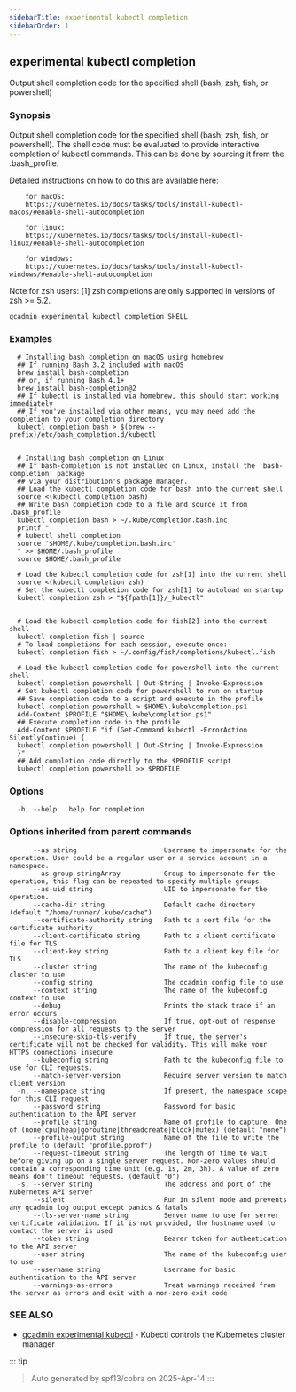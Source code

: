 ```yaml
---
sidebarTitle: experimental kubectl completion
sidebarOrder: 1
---
```


## experimental kubectl completion

Output shell completion code for the specified shell (bash, zsh, fish, or powershell)

### Synopsis

Output shell completion code for the specified shell (bash, zsh, fish, or powershell). The shell code must be evaluated to provide interactive completion of kubectl commands.  This can be done by sourcing it from the .bash_profile.

 Detailed instructions on how to do this are available here:

        for macOS:
        https://kubernetes.io/docs/tasks/tools/install-kubectl-macos/#enable-shell-autocompletion
        
        for linux:
        https://kubernetes.io/docs/tasks/tools/install-kubectl-linux/#enable-shell-autocompletion
        
        for windows:
        https://kubernetes.io/docs/tasks/tools/install-kubectl-windows/#enable-shell-autocompletion
        
 Note for zsh users: [1] zsh completions are only supported in versions of zsh >= 5.2.

```
qcadmin experimental kubectl completion SHELL
```

### Examples

```
  # Installing bash completion on macOS using homebrew
  ## If running Bash 3.2 included with macOS
  brew install bash-completion
  ## or, if running Bash 4.1+
  brew install bash-completion@2
  ## If kubectl is installed via homebrew, this should start working immediately
  ## If you've installed via other means, you may need add the completion to your completion directory
  kubectl completion bash > $(brew --prefix)/etc/bash_completion.d/kubectl
  
  
  # Installing bash completion on Linux
  ## If bash-completion is not installed on Linux, install the 'bash-completion' package
  ## via your distribution's package manager.
  ## Load the kubectl completion code for bash into the current shell
  source <(kubectl completion bash)
  ## Write bash completion code to a file and source it from .bash_profile
  kubectl completion bash > ~/.kube/completion.bash.inc
  printf "
  # kubectl shell completion
  source '$HOME/.kube/completion.bash.inc'
  " >> $HOME/.bash_profile
  source $HOME/.bash_profile
  
  # Load the kubectl completion code for zsh[1] into the current shell
  source <(kubectl completion zsh)
  # Set the kubectl completion code for zsh[1] to autoload on startup
  kubectl completion zsh > "${fpath[1]}/_kubectl"
  
  
  # Load the kubectl completion code for fish[2] into the current shell
  kubectl completion fish | source
  # To load completions for each session, execute once:
  kubectl completion fish > ~/.config/fish/completions/kubectl.fish
  
  # Load the kubectl completion code for powershell into the current shell
  kubectl completion powershell | Out-String | Invoke-Expression
  # Set kubectl completion code for powershell to run on startup
  ## Save completion code to a script and execute in the profile
  kubectl completion powershell > $HOME\.kube\completion.ps1
  Add-Content $PROFILE "$HOME\.kube\completion.ps1"
  ## Execute completion code in the profile
  Add-Content $PROFILE "if (Get-Command kubectl -ErrorAction SilentlyContinue) {
  kubectl completion powershell | Out-String | Invoke-Expression
  }"
  ## Add completion code directly to the $PROFILE script
  kubectl completion powershell >> $PROFILE
```

### Options

```
  -h, --help   help for completion
```

### Options inherited from parent commands

```
      --as string                      Username to impersonate for the operation. User could be a regular user or a service account in a namespace.
      --as-group stringArray           Group to impersonate for the operation, this flag can be repeated to specify multiple groups.
      --as-uid string                  UID to impersonate for the operation.
      --cache-dir string               Default cache directory (default "/home/runner/.kube/cache")
      --certificate-authority string   Path to a cert file for the certificate authority
      --client-certificate string      Path to a client certificate file for TLS
      --client-key string              Path to a client key file for TLS
      --cluster string                 The name of the kubeconfig cluster to use
      --config string                  The qcadmin config file to use
      --context string                 The name of the kubeconfig context to use
      --debug                          Prints the stack trace if an error occurs
      --disable-compression            If true, opt-out of response compression for all requests to the server
      --insecure-skip-tls-verify       If true, the server's certificate will not be checked for validity. This will make your HTTPS connections insecure
      --kubeconfig string              Path to the kubeconfig file to use for CLI requests.
      --match-server-version           Require server version to match client version
  -n, --namespace string               If present, the namespace scope for this CLI request
      --password string                Password for basic authentication to the API server
      --profile string                 Name of profile to capture. One of (none|cpu|heap|goroutine|threadcreate|block|mutex) (default "none")
      --profile-output string          Name of the file to write the profile to (default "profile.pprof")
      --request-timeout string         The length of time to wait before giving up on a single server request. Non-zero values should contain a corresponding time unit (e.g. 1s, 2m, 3h). A value of zero means don't timeout requests. (default "0")
  -s, --server string                  The address and port of the Kubernetes API server
      --silent                         Run in silent mode and prevents any qcadmin log output except panics & fatals
      --tls-server-name string         Server name to use for server certificate validation. If it is not provided, the hostname used to contact the server is used
      --token string                   Bearer token for authentication to the API server
      --user string                    The name of the kubeconfig user to use
      --username string                Username for basic authentication to the API server
      --warnings-as-errors             Treat warnings received from the server as errors and exit with a non-zero exit code
```

### SEE ALSO

* [qcadmin experimental kubectl](experimental_kubectl.md)	 - Kubectl controls the Kubernetes cluster manager

::: tip
>Auto generated by spf13/cobra on 2025-Apr-14
:::